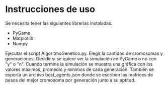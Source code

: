 # Instrucciones de uso

Se necesita tener las siguientes librerías instaladas.

- PyGame
- Matplotlib
- Numpy

Ejecutar el script AlgoritmoGenetico.py. Elegir la cantidad de cromosomas y generaciones. Decidir si se quiere ver la simulación en PyGame o no con "y" o "n". 
Cuando termine la simulación se muestra una gráfica con los valores máximos, promedio y mínimos de cada generación. También se exporta un archivo best_agents.json donde se escriben las 
matrices de pesos del mejor cromosoma por generación junto a su aptitud.
